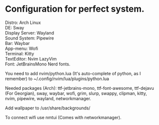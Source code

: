 # Configuration for perfect system.  
  
Distro: Arch Linux  
DE: Sway  
Display Server: Wayland  
Sound System: Pipewire  
Bar: Waybar  
App-menu: Wofi   
Terminal: Kitty  
TextEditor: Nvim LazyVim  
Font: JetBrainsMono Nerd fonts.  
  
You need to add nvim/python.lua (It's auto-complete of python, as I remember) to ~/.config/nvim/lua/plugins/python.lua  
  
Needed packages (Arch): ttf-jetbrains-mono, ttf-font-awesome, ttf-dejavu (For Georgian), sway, waybar, wofi, grim, slurp, swappy, clipman, kitty, nvim, pipewire, wayland, networkmanager.  
  
Add wallpaper to /usr/share/backgrounds/  
  
To connect wifi use nmtui (Comes with networkmanager).  
